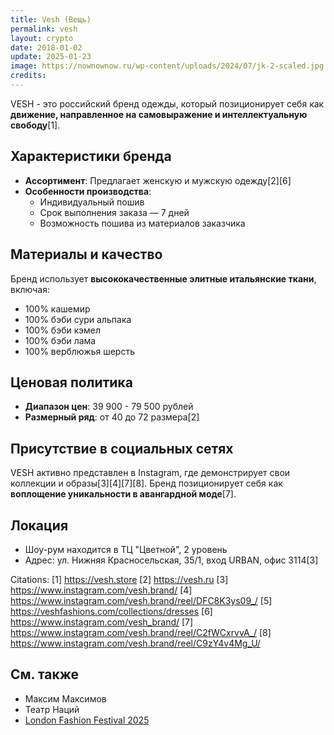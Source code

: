```yaml
---
title: Vesh (Вещь)
permalink: vesh
layout: crypto
date: 2018-01-02
update: 2025-01-23
image: https://nownownow.ru/wp-content/uploads/2024/07/jk-2-scaled.jpg
credits:
---
```


VESH - это российский бренд одежды, который позиционирует себя как **движение, направленное на самовыражение и интеллектуальную свободу**[1].

## Характеристики бренда

- **Ассортимент**: Предлагает женскую и мужскую одежду[2][6]
- **Особенности производства**:
  - Индивидуальный пошив
  - Срок выполнения заказа — 7 дней
  - Возможность пошива из материалов заказчика

## Материалы и качество

Бренд использует **высококачественные элитные итальянские ткани**, включая:
- 100% кашемир
- 100% бэби сури альпака
- 100% бэби кэмел
- 100% бэби лама
- 100% верблюжья шерсть

## Ценовая политика

- **Диапазон цен**: 39 900 - 79 500 рублей
- **Размерный ряд**: от 40 до 72 размера[2]

## Присутствие в социальных сетях

VESH активно представлен в Instagram, где демонстрирует свои коллекции и образы[3][4][7][8]. Бренд позиционирует себя как **воплощение уникальности в авангардной моде**[7].

## Локация

- Шоу-рум находится в ТЦ "Цветной", 2 уровень
- Адрес: ул. Нижняя Красносельская, 35/1, вход URBAN, офис 3114[3]

Citations:
[1] https://vesh.store
[2] https://vesh.ru
[3] https://www.instagram.com/vesh.brand/
[4] https://www.instagram.com/vesh.brand/reel/DFC8K3ys09_/
[5] https://veshfashions.com/collections/dresses
[6] https://www.instagram.com/vesh_brand/
[7] https://www.instagram.com/vesh.brand/reel/C2fWCxrvvA_/
[8] https://www.instagram.com/vesh.brand/reel/C9zY4v4Mg_U/


## См. также

+ Максим Максимов
+ Театр Наций
+ [London Fashion Festival 2025]()
